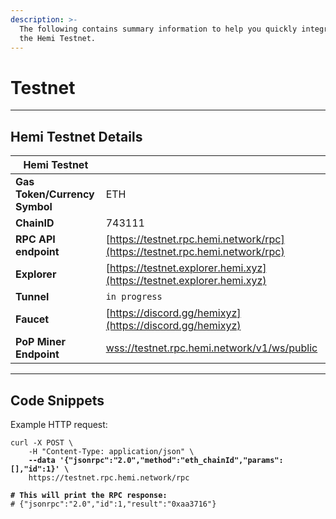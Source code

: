 ```yaml
---
description: >-
  The following contains summary information to help you quickly integrate with
  the Hemi Testnet.
---
```


# Testnet

***

## Hemi Testnet Details

| Hemi Testnet                  |                                                                                            |
| ----------------------------- | ------------------------------------------------------------------------------------------ |
| **Gas Token/Currency Symbol** | ETH                                                                                        |
| **ChainID**                   | 743111                                                                                     |
| **RPC API endpoint**          | [https://testnet.rpc.hemi.network/rpc](https://testnet.rpc.hemi.network/rpc)               |
| **Explorer**                  | [https://testnet.explorer.hemi.xyz](https://testnet.explorer.hemi.xyz)                     |
| **Tunnel**                    | `in progress`                                                                              |
| **Faucet**                    | [https://discord.gg/hemixyz](https://discord.gg/hemixyz)                                   |
| **PoP Miner Endpoint**        | [wss://testnet.rpc.hemi.network/v1/ws/public](wss://testnet.rpc.hemi.network/v1/ws/public) |

***

## Code Snippets

Example HTTP request:

<pre class="language-sh"><code class="lang-sh">curl -X POST \
    -H "Content-Type: application/json" \
<strong>    --data '{"jsonrpc":"2.0","method":"eth_chainId","params":[],"id":1}' \
</strong>    https://testnet.rpc.hemi.network/rpc

<strong># This will print the RPC response:
</strong># {"jsonrpc":"2.0","id":1,"result":"0xaa3716"}
</code></pre>
